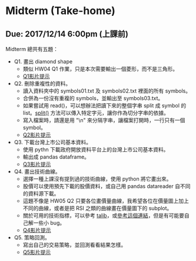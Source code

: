 # Midterm (Take-home)
## Due: 2017/12/14 6:00pm (上課前)

Midterm 總共有五題：

* Q1. 畫出 diamond shape
  - 類似 HW04 Q1 作業，只是本次需要輸出一個菱形，而不是三角形。
  - [Q1影片提示](https://youtu.be/f3BgTilP608)
* Q2. 刪除重複性的資料。
  - 讀入資料夾中的 symbols01.txt 及 symbols02.txt 裡面的所有 symbols。
  - 合併為一份沒有重複的 symbols，並輸出至 symbols03.txt。
  - 如果嘗試用 read()，可以想辦法把讀下來的整個字串 split 成 symbol 的 list。[split()](https://docs.python.org/3/library/stdtypes.html#str.split) 方法可以傳入特定字元，讓你作為切分字串的依據。
  - 寫入檔案時，請還是用 "\\n" 來分隔字串，讓檔案打開時，一行只有一個 symbol。
  - [Q2影片提示](https://youtu.be/PudB2pfXq_M)
* Q3. 下載台灣上市公司基本資料。
  - 使用 pythn 下載政府開放資料平台上的台灣上市公司基本資料。
  - 輸出成 pandas dataframe。
  - [Q3影片提示](https://youtu.be/RFX4Qr6HndY)
* Q4. 畫出技術曲線。
  - 選擇一種上課沒有提到過的技術曲線，使用 python 將它畫出來。
  - 股價可以使用預先下載的股價資料，或自己用 pandas datareader 自不同的資料源下載。
  - 這題不像是 HW05 Q2 只要各位畫價量曲線，我希望各位在價量圖上加上不同的曲線，或者是把 RSI 之類的曲線畫在價量圖下的 subplot。
  - 關於可用的技術指標，可以參考 [talib](https://github.com/mrjbq7/ta-lib)，或[參考這個連結](https://www.quantopian.com/posts/technical-analysis-indicators-without-talib-code)，但是有可能要自己解一些小 bug。
  - [Q4影片提示](https://youtu.be/r4-aCGiMDdI)
* Q5. 策略回測。
  - 寫出自己的交易策略，並回測看看結果怎樣。
  - [Q5影片提示](https://youtu.be/bjkxx3hldXU)
